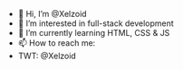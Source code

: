 - 👋 Hi, I’m @Xelzoid
- 👀 I’m interested in full-stack development
- 🌱 I’m currently learning HTML, CSS & JS
- 📫 How to reach me:
- TWT: @Xelzoid

<!---
Xelzoid/Xelzoid is a ✨ special ✨ repository because its `README.md` (this file) appears on your GitHub profile.
You can click the Preview link to take a look at your changes.
--->
